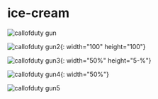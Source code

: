 # ice-cream


![callofduty gun](https://i0.wp.com/post.medicalnewstoday.com/wp-content/uploads/sites/3/2020/09/GettyImages-1182736650_header-1024x575.jpg?w=1155&h=1528)

![callofduty gun2](https://i0.wp.com/post.medicalnewstoday.com/wp-content/uploads/sites/3/2020/09/GettyImages-1182736650_header-1024x575.jpg?w=1155&h=1528){: width="100" height="100"}

![callofduty gun3](https://i0.wp.com/post.medicalnewstoday.com/wp-content/uploads/sites/3/2020/09/GettyImages-1182736650_header-1024x575.jpg?w=1155&h=1528){: width="50%" height="5-%"}

![callofduty gun4](https://i0.wp.com/post.medicalnewstoday.com/wp-content/uploads/sites/3/2020/09/GettyImages-1182736650_header-1024x575.jpg?w=1155&h=1528){: width="50%"}



![callofduty gun5](https://encrypted-tbn0.gstatic.com/images?q=tbn:ANd9GcS2JQ50L38FdtAX-T1ubb4o5C_DZGBB2osomw&usqp=CAU)


